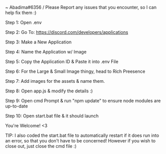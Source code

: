 ~ Abadima#6356 / Please Report any issues that you encounter, so I can help fix them :)

Step 1: Open .env

Step 2: Go To: https://discord.com/developers/applications

Step 3: Make a New Application

Step 4: Name the Application w/ Image

Step 5: Copy the Application ID & Paste it into .env File

Step 6: For the Large & Small Image thingy, head to Rich Preesence

Step 7: Add images for the assets & name them.

Step 8: Open app.js & modify the details :)

Step 9: Open cmd Prompt & run "npm update" to ensure node modules are up-to-date

Step 10: Open start.bat file & it should launch

You're Welcome! <3

TIP: I also coded the start.bat file to automatically restart if it does run into an error, so that you don't have to be concerned! However if you wish to close out, just close the cmd file :)
